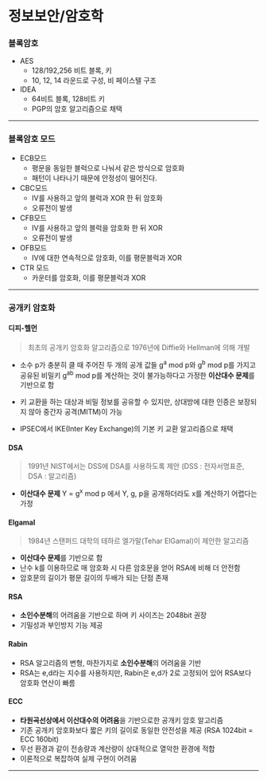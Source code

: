 # 정보보안/암호학



### 블록암호

* AES
  * 128/192,256 비트 블록, 키
  * 10, 12, 14 라운드로 구성, 비 페이스텔 구조
* IDEA
  * 64비트 블록, 128비트 키
  * PGP의 암호 알고리즘으로 채택

---

### 블록암호 모드

* ECB모드
  * 평문을 동일한 블럭으로 나눠서 같은 방식으로 암호화
  * 패턴이 나타나기 때문에 안정성이 떨어진다.
* CBC모드
  * IV를 사용하고 앞의 블럭과 XOR 한 뒤 암호화
  * 오류전이 발생
* CFB모드
  * IV를 사용하고 앞의 블럭을 암호화 한 뒤 XOR
  * 오류전이 발생
* OFB모드
  * IV에 대한 연속적으로 암호화, 이를 평문블럭과 XOR
* CTR 모드
  * 카운터를 암호화, 이를 평문블럭과 XOR

---

### 공개키 암호화

#### 디피-헬먼

> 최초의 공개키 암호화 알고리즘으로 1976년에 Diffie와 Hellman에 의해 개발

* 소수 p가 충분히 클 때 주어진 두 개의 공개 값들 g<sup>a</sup> mod p와 g<sup>b</sup> mod p를 가지고 공유된 비밀키 g<sup>ab</sup> mod p를 계산하는 것이 불가능하다고 가정한 **이산대수 문제**를 기반으로 함

* 키 교환을 하는 대상과 비밀 정보를 공유할 수 있지만, 상대방에 대한 인증은 보장되지 않아 중간자 공격(MITM)이 가능
* IPSEC에서 IKE(Inter Key Exchange)의 기본 키 교환 알고리즘으로 채택

#### DSA

> 1991년 NIST에서는 DSS에 DSA를 사용하도록 제안 (DSS : 전자서명표준, DSA : 알고리즘)

* **이산대수 문제** Y = g<sup>x</sup> mod p 에서 Y, g, p을 공개하더라도 x를 계산하기 어렵다는 가정

#### Elgamal

> 1984년 스탠퍼드 대학의 테하르 엘가말(Tehar ElGamal)이 제안한 알고리즘

* **이산대수 문제**를 기반으로 함
* 난수 k를 이용하므로 매 암호화 시 다른 암호문을 얻어 RSA에 비해 더 안전함
* 암호문의 길이가 평문 길이의 두배가 되는 단점 존재

#### RSA

* **소인수분해**의 어려움을 기반으로 하며 키 사이즈는 2048bit 권장
* 기밀성과 부인방지 기능 제공

#### Rabin

* RSA 알고리즘의 변형, 마찬가지로 **소인수분해**의 어려움을 기반
* RSA는 e,d라는 지수를 사용하지만, Rabin은 e,d가 2로 고정되어 있어 RSA보다 암호화 연산이 빠름

#### ECC

* **타원곡선상에서 이산대수의 어려움**을 기반으로한 공개키 암호 알고리즘
* 기존 공개키 암호화보다 짧은 키의 길이로 동일한 안전성을 제공 (RSA 1024bit = ECC 160bit)
* 무선 환경과 같이 전송량과 계산량이 상대적으로 열악한 환경에 적합
* 이론적으로 복잡하여 실제 구현이 어려움

___



